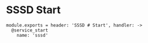 
# SSSD Start

    module.exports = header: 'SSSD # Start', handler: ->
      @service_start
        name: 'sssd'
